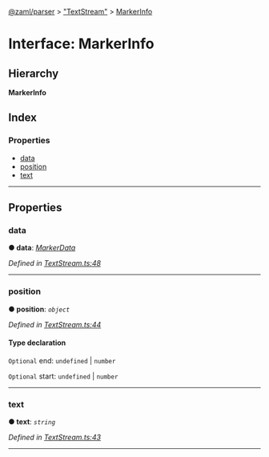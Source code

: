 [@zaml/parser](../README.md) > ["TextStream"](../modules/_textstream_.md) > [MarkerInfo](../interfaces/_textstream_.markerinfo.md)

# Interface: MarkerInfo

## Hierarchy

**MarkerInfo**

## Index

### Properties

* [data](_textstream_.markerinfo.md#data)
* [position](_textstream_.markerinfo.md#position)
* [text](_textstream_.markerinfo.md#text)

---

## Properties

<a id="data"></a>

###  data

**● data**: *[MarkerData](../modules/_textstream_.md#markerdata)*

*Defined in [TextStream.ts:48](https://github.com/nexushubs/zaml-lang/blob/5afa52e/packages/zaml-parser/src/TextStream.ts#L48)*

___
<a id="position"></a>

###  position

**● position**: *`object`*

*Defined in [TextStream.ts:44](https://github.com/nexushubs/zaml-lang/blob/5afa52e/packages/zaml-parser/src/TextStream.ts#L44)*

#### Type declaration

`Optional`  end:  `undefined` &#124; `number`

`Optional`  start:  `undefined` &#124; `number`

___
<a id="text"></a>

###  text

**● text**: *`string`*

*Defined in [TextStream.ts:43](https://github.com/nexushubs/zaml-lang/blob/5afa52e/packages/zaml-parser/src/TextStream.ts#L43)*

___

